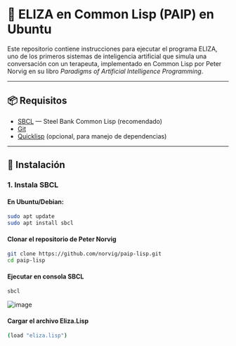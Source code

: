# 🤖 ELIZA en Common Lisp (PAIP) en Ubuntu

Este repositorio contiene instrucciones para ejecutar el programa ELIZA, uno de los primeros sistemas de inteligencia artificial que simula una conversación con un terapeuta, implementado en Common Lisp por Peter Norvig en su libro *Paradigms of Artificial Intelligence Programming*.

---

## 📦 Requisitos

- [SBCL](http://www.sbcl.org/) — Steel Bank Common Lisp (recomendado)
- [Git](https://git-scm.com/)
- [Quicklisp](https://www.quicklisp.org/) (opcional, para manejo de dependencias)

---

## 🚀 Instalación

### 1. Instala SBCL

#### En Ubuntu/Debian:
```bash
sudo apt update
sudo apt install sbcl
```

#### Clonar el repositorio de Peter Norvig 
```bash
git clone https://github.com/norvig/paip-lisp.git
cd paip-lisp
```
#### Ejecutar en consola SBCL 
```bash
sbcl
```
![image](https://github.com/user-attachments/assets/7d523f8c-8d33-4f85-b5ba-4f83d8f223fd)

#### Cargar el archivo Eliza.Lisp 
```bash
(load "eliza.lisp")
```
